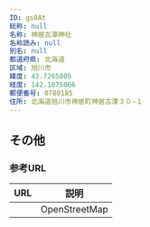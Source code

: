 ```yaml
---
ID: gs0At
総称: null
名称: 神居古潭神社
名称読み: null
別名: null
都道府県: 北海道
区域: 旭川市
緯度: 43.7265805
経度: 142.1875066
郵便番号: 0780185
住所: 北海道旭川市神居町神居古潭３０−１
---
```


## その他

### 参考URL

| URL | 説明          |
| --- | ------------- |
|     | OpenStreetMap |
